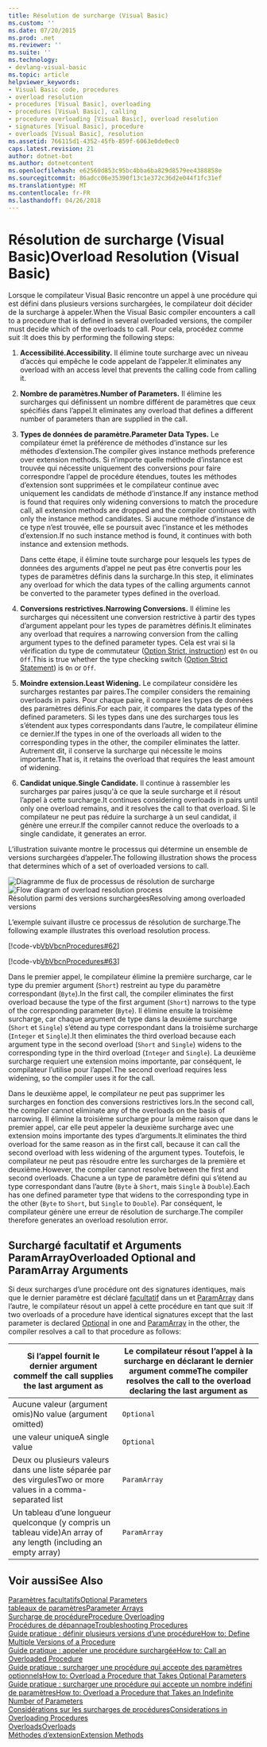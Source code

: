 ```yaml
---
title: Résolution de surcharge (Visual Basic)
ms.custom: ''
ms.date: 07/20/2015
ms.prod: .net
ms.reviewer: ''
ms.suite: ''
ms.technology:
- devlang-visual-basic
ms.topic: article
helpviewer_keywords:
- Visual Basic code, procedures
- overload resolution
- procedures [Visual Basic], overloading
- procedures [Visual Basic], calling
- procedure overloading [Visual Basic], overload resolution
- signatures [Visual Basic], procedure
- overloads [Visual Basic], resolution
ms.assetid: 766115d1-4352-45fb-859f-6063e0de0ec0
caps.latest.revision: 21
author: dotnet-bot
ms.author: dotnetcontent
ms.openlocfilehash: e62560d853c95bc4bba6ba829d8579ee4388858e
ms.sourcegitcommit: 86adcc06e35390f13c1e372c36d2e044f1fc31ef
ms.translationtype: MT
ms.contentlocale: fr-FR
ms.lasthandoff: 04/26/2018
---
```

# <a name="overload-resolution-visual-basic"></a><span data-ttu-id="3bcfe-102">Résolution de surcharge (Visual Basic)</span><span class="sxs-lookup"><span data-stu-id="3bcfe-102">Overload Resolution (Visual Basic)</span></span>
<span data-ttu-id="3bcfe-103">Lorsque le compilateur Visual Basic rencontre un appel à une procédure qui est défini dans plusieurs versions surchargées, le compilateur doit décider de la surcharge à appeler.</span><span class="sxs-lookup"><span data-stu-id="3bcfe-103">When the Visual Basic compiler encounters a call to a procedure that is defined in several overloaded versions, the compiler must decide which of the overloads to call.</span></span> <span data-ttu-id="3bcfe-104">Pour cela, procédez comme suit :</span><span class="sxs-lookup"><span data-stu-id="3bcfe-104">It does this by performing the following steps:</span></span>  
  
1.  <span data-ttu-id="3bcfe-105">**Accessibilité.**</span><span class="sxs-lookup"><span data-stu-id="3bcfe-105">**Accessibility.**</span></span> <span data-ttu-id="3bcfe-106">Il élimine toute surcharge avec un niveau d’accès qui empêche le code appelant de l’appeler.</span><span class="sxs-lookup"><span data-stu-id="3bcfe-106">It eliminates any overload with an access level that prevents the calling code from calling it.</span></span>  
  
2.  <span data-ttu-id="3bcfe-107">**Nombre de paramètres.**</span><span class="sxs-lookup"><span data-stu-id="3bcfe-107">**Number of Parameters.**</span></span> <span data-ttu-id="3bcfe-108">Il élimine les surcharges qui définissent un nombre différent de paramètres que ceux spécifiés dans l’appel.</span><span class="sxs-lookup"><span data-stu-id="3bcfe-108">It eliminates any overload that defines a different number of parameters than are supplied in the call.</span></span>  
  
3.  <span data-ttu-id="3bcfe-109">**Types de données de paramètre.**</span><span class="sxs-lookup"><span data-stu-id="3bcfe-109">**Parameter Data Types.**</span></span> <span data-ttu-id="3bcfe-110">Le compilateur émet la préférence de méthodes d’instance sur les méthodes d’extension.</span><span class="sxs-lookup"><span data-stu-id="3bcfe-110">The compiler gives instance methods preference over extension methods.</span></span> <span data-ttu-id="3bcfe-111">Si n’importe quelle méthode d’instance est trouvée qui nécessite uniquement des conversions pour faire correspondre l’appel de procédure étendues, toutes les méthodes d’extension sont supprimées et le compilateur continue avec uniquement les candidats de méthode d’instance.</span><span class="sxs-lookup"><span data-stu-id="3bcfe-111">If any instance method is found that requires only widening conversions to match the procedure call, all extension methods are dropped and the compiler continues with only the instance method candidates.</span></span> <span data-ttu-id="3bcfe-112">Si aucune méthode d’instance de ce type n’est trouvée, elle se poursuit avec l’instance et les méthodes d’extension.</span><span class="sxs-lookup"><span data-stu-id="3bcfe-112">If no such instance method is found, it continues with both instance and extension methods.</span></span>  
  
     <span data-ttu-id="3bcfe-113">Dans cette étape, il élimine toute surcharge pour lesquels les types de données des arguments d’appel ne peut pas être convertis pour les types de paramètres définis dans la surcharge.</span><span class="sxs-lookup"><span data-stu-id="3bcfe-113">In this step, it eliminates any overload for which the data types of the calling arguments cannot be converted to the parameter types defined in the overload.</span></span>  
  
4.  <span data-ttu-id="3bcfe-114">**Conversions restrictives.**</span><span class="sxs-lookup"><span data-stu-id="3bcfe-114">**Narrowing Conversions.**</span></span> <span data-ttu-id="3bcfe-115">Il élimine les surcharges qui nécessitent une conversion restrictive à partir des types d’argument appelant pour les types de paramètres définis.</span><span class="sxs-lookup"><span data-stu-id="3bcfe-115">It eliminates any overload that requires a narrowing conversion from the calling argument types to the defined parameter types.</span></span> <span data-ttu-id="3bcfe-116">Cela est vrai si la vérification du type de commutateur ([Option Strict, instruction](../../../../visual-basic/language-reference/statements/option-strict-statement.md)) est `On` ou `Off`.</span><span class="sxs-lookup"><span data-stu-id="3bcfe-116">This is true whether the type checking switch ([Option Strict Statement](../../../../visual-basic/language-reference/statements/option-strict-statement.md)) is `On` or `Off`.</span></span>  
  
5.  <span data-ttu-id="3bcfe-117">**Moindre extension.**</span><span class="sxs-lookup"><span data-stu-id="3bcfe-117">**Least Widening.**</span></span> <span data-ttu-id="3bcfe-118">Le compilateur considère les surcharges restantes par paires.</span><span class="sxs-lookup"><span data-stu-id="3bcfe-118">The compiler considers the remaining overloads in pairs.</span></span> <span data-ttu-id="3bcfe-119">Pour chaque paire, il compare les types de données des paramètres définis.</span><span class="sxs-lookup"><span data-stu-id="3bcfe-119">For each pair, it compares the data types of the defined parameters.</span></span> <span data-ttu-id="3bcfe-120">Si les types dans une des surcharges tous les s’étendent aux types correspondants dans l’autre, le compilateur élimine ce dernier.</span><span class="sxs-lookup"><span data-stu-id="3bcfe-120">If the types in one of the overloads all widen to the corresponding types in the other, the compiler eliminates the latter.</span></span> <span data-ttu-id="3bcfe-121">Autrement dit, il conserve la surcharge qui nécessite le moins importante.</span><span class="sxs-lookup"><span data-stu-id="3bcfe-121">That is, it retains the overload that requires the least amount of widening.</span></span>  
  
6.  <span data-ttu-id="3bcfe-122">**Candidat unique.**</span><span class="sxs-lookup"><span data-stu-id="3bcfe-122">**Single Candidate.**</span></span> <span data-ttu-id="3bcfe-123">Il continue à rassembler les surcharges par paires jusqu'à ce que la seule surcharge et il résout l’appel à cette surcharge.</span><span class="sxs-lookup"><span data-stu-id="3bcfe-123">It continues considering overloads in pairs until only one overload remains, and it resolves the call to that overload.</span></span> <span data-ttu-id="3bcfe-124">Si le compilateur ne peut pas réduire la surcharge à un seul candidat, il génère une erreur.</span><span class="sxs-lookup"><span data-stu-id="3bcfe-124">If the compiler cannot reduce the overloads to a single candidate, it generates an error.</span></span>  
  
 <span data-ttu-id="3bcfe-125">L’illustration suivante montre le processus qui détermine un ensemble de versions surchargées d’appeler.</span><span class="sxs-lookup"><span data-stu-id="3bcfe-125">The following illustration shows the process that determines which of a set of overloaded versions to call.</span></span>  
  
 <span data-ttu-id="3bcfe-126">![Diagramme de flux de processus de résolution de surcharge](./media/overloadres.gif "OverloadRes")</span><span class="sxs-lookup"><span data-stu-id="3bcfe-126">![Flow diagram of overload resolution process](./media/overloadres.gif "OverloadRes")</span></span>  
<span data-ttu-id="3bcfe-127">Résolution parmi des versions surchargées</span><span class="sxs-lookup"><span data-stu-id="3bcfe-127">Resolving among overloaded versions</span></span>  
  
 <span data-ttu-id="3bcfe-128">L’exemple suivant illustre ce processus de résolution de surcharge.</span><span class="sxs-lookup"><span data-stu-id="3bcfe-128">The following example illustrates this overload resolution process.</span></span>  
  
 [!code-vb[VbVbcnProcedures#62](./codesnippet/VisualBasic/overload-resolution_1.vb)]  
  
 [!code-vb[VbVbcnProcedures#63](./codesnippet/VisualBasic/overload-resolution_2.vb)]  
  
 <span data-ttu-id="3bcfe-129">Dans le premier appel, le compilateur élimine la première surcharge, car le type du premier argument (`Short`) restreint au type du paramètre correspondant (`Byte`).</span><span class="sxs-lookup"><span data-stu-id="3bcfe-129">In the first call, the compiler eliminates the first overload because the type of the first argument (`Short`) narrows to the type of the corresponding parameter (`Byte`).</span></span> <span data-ttu-id="3bcfe-130">Il élimine ensuite la troisième surcharge, car chaque argument de type dans la deuxième surcharge (`Short` et `Single`) s’étend au type correspondant dans la troisième surcharge (`Integer` et `Single`).</span><span class="sxs-lookup"><span data-stu-id="3bcfe-130">It then eliminates the third overload because each argument type in the second overload (`Short` and `Single`) widens to the corresponding type in the third overload (`Integer` and `Single`).</span></span> <span data-ttu-id="3bcfe-131">La deuxième surcharge requiert une extension moins importante, par conséquent, le compilateur l’utilise pour l’appel.</span><span class="sxs-lookup"><span data-stu-id="3bcfe-131">The second overload requires less widening, so the compiler uses it for the call.</span></span>  
  
 <span data-ttu-id="3bcfe-132">Dans le deuxième appel, le compilateur ne peut pas supprimer les surcharges en fonction des conversions restrictives lors.</span><span class="sxs-lookup"><span data-stu-id="3bcfe-132">In the second call, the compiler cannot eliminate any of the overloads on the basis of narrowing.</span></span> <span data-ttu-id="3bcfe-133">Il élimine la troisième surcharge pour la même raison que dans le premier appel, car elle peut appeler la deuxième surcharge avec une extension moins importante des types d’arguments.</span><span class="sxs-lookup"><span data-stu-id="3bcfe-133">It eliminates the third overload for the same reason as in the first call, because it can call the second overload with less widening of the argument types.</span></span> <span data-ttu-id="3bcfe-134">Toutefois, le compilateur ne peut pas résoudre entre les surcharges de la première et deuxième.</span><span class="sxs-lookup"><span data-stu-id="3bcfe-134">However, the compiler cannot resolve between the first and second overloads.</span></span> <span data-ttu-id="3bcfe-135">Chacune a un type de paramètre défini qui s’étend au type correspondant dans l’autre (`Byte` à `Short`, mais `Single` à `Double`).</span><span class="sxs-lookup"><span data-stu-id="3bcfe-135">Each has one defined parameter type that widens to the corresponding type in the other (`Byte` to `Short`, but `Single` to `Double`).</span></span> <span data-ttu-id="3bcfe-136">Par conséquent, le compilateur génère une erreur de résolution de surcharge.</span><span class="sxs-lookup"><span data-stu-id="3bcfe-136">The compiler therefore generates an overload resolution error.</span></span>  
  
## <a name="overloaded-optional-and-paramarray-arguments"></a><span data-ttu-id="3bcfe-137">Surchargé facultatif et Arguments ParamArray</span><span class="sxs-lookup"><span data-stu-id="3bcfe-137">Overloaded Optional and ParamArray Arguments</span></span>  
 <span data-ttu-id="3bcfe-138">Si deux surcharges d’une procédure ont des signatures identiques, mais que le dernier paramètre est déclaré [facultatif](../../../../visual-basic/language-reference/modifiers/optional.md) dans un et [ParamArray](../../../../visual-basic/language-reference/modifiers/paramarray.md) dans l’autre, le compilateur résout un appel à cette procédure en tant que suit :</span><span class="sxs-lookup"><span data-stu-id="3bcfe-138">If two overloads of a procedure have identical signatures except that the last parameter is declared [Optional](../../../../visual-basic/language-reference/modifiers/optional.md) in one and [ParamArray](../../../../visual-basic/language-reference/modifiers/paramarray.md) in the other, the compiler resolves a call to that procedure as follows:</span></span>  
  
|<span data-ttu-id="3bcfe-139">Si l’appel fournit le dernier argument comme</span><span class="sxs-lookup"><span data-stu-id="3bcfe-139">If the call supplies the last argument as</span></span>|<span data-ttu-id="3bcfe-140">Le compilateur résout l’appel à la surcharge en déclarant le dernier argument comme</span><span class="sxs-lookup"><span data-stu-id="3bcfe-140">The compiler resolves the call to the overload declaring the last argument as</span></span>|  
|---|---|  
|<span data-ttu-id="3bcfe-141">Aucune valeur (argument omis)</span><span class="sxs-lookup"><span data-stu-id="3bcfe-141">No value (argument omitted)</span></span>|`Optional`|  
|<span data-ttu-id="3bcfe-142">une valeur unique</span><span class="sxs-lookup"><span data-stu-id="3bcfe-142">A single value</span></span>|`Optional`|  
|<span data-ttu-id="3bcfe-143">Deux ou plusieurs valeurs dans une liste séparée par des virgules</span><span class="sxs-lookup"><span data-stu-id="3bcfe-143">Two or more values in a comma-separated list</span></span>|`ParamArray`|  
|<span data-ttu-id="3bcfe-144">Un tableau d’une longueur quelconque (y compris un tableau vide)</span><span class="sxs-lookup"><span data-stu-id="3bcfe-144">An array of any length (including an empty array)</span></span>|`ParamArray`|  
  
## <a name="see-also"></a><span data-ttu-id="3bcfe-145">Voir aussi</span><span class="sxs-lookup"><span data-stu-id="3bcfe-145">See Also</span></span>  
 [<span data-ttu-id="3bcfe-146">Paramètres facultatifs</span><span class="sxs-lookup"><span data-stu-id="3bcfe-146">Optional Parameters</span></span>](./optional-parameters.md)  
 [<span data-ttu-id="3bcfe-147">tableaux de paramètres</span><span class="sxs-lookup"><span data-stu-id="3bcfe-147">Parameter Arrays</span></span>](./parameter-arrays.md)  
 [<span data-ttu-id="3bcfe-148">Surcharge de procédure</span><span class="sxs-lookup"><span data-stu-id="3bcfe-148">Procedure Overloading</span></span>](./procedure-overloading.md)  
 [<span data-ttu-id="3bcfe-149">Procédures de dépannage</span><span class="sxs-lookup"><span data-stu-id="3bcfe-149">Troubleshooting Procedures</span></span>](./troubleshooting-procedures.md)  
 [<span data-ttu-id="3bcfe-150">Guide pratique : définir plusieurs versions d’une procédure</span><span class="sxs-lookup"><span data-stu-id="3bcfe-150">How to: Define Multiple Versions of a Procedure</span></span>](./how-to-define-multiple-versions-of-a-procedure.md)  
 [<span data-ttu-id="3bcfe-151">Guide pratique : appeler une procédure surchargée</span><span class="sxs-lookup"><span data-stu-id="3bcfe-151">How to: Call an Overloaded Procedure</span></span>](./how-to-call-an-overloaded-procedure.md)  
 [<span data-ttu-id="3bcfe-152">Guide pratique : surcharger une procédure qui accepte des paramètres optionnels</span><span class="sxs-lookup"><span data-stu-id="3bcfe-152">How to: Overload a Procedure that Takes Optional Parameters</span></span>](./how-to-overload-a-procedure-that-takes-optional-parameters.md)  
 [<span data-ttu-id="3bcfe-153">Guide pratique : surcharger une procédure qui accepte un nombre indéfini de paramètres</span><span class="sxs-lookup"><span data-stu-id="3bcfe-153">How to: Overload a Procedure that Takes an Indefinite Number of Parameters</span></span>](./how-to-overload-a-procedure-that-takes-an-indefinite-number-of-parameters.md)  
 [<span data-ttu-id="3bcfe-154">Considérations sur les surcharges de procédures</span><span class="sxs-lookup"><span data-stu-id="3bcfe-154">Considerations in Overloading Procedures</span></span>](./considerations-in-overloading-procedures.md)  
 [<span data-ttu-id="3bcfe-155">Overloads</span><span class="sxs-lookup"><span data-stu-id="3bcfe-155">Overloads</span></span>](../../../../visual-basic/language-reference/modifiers/overloads.md)  
 [<span data-ttu-id="3bcfe-156">Méthodes d’extension</span><span class="sxs-lookup"><span data-stu-id="3bcfe-156">Extension Methods</span></span>](./extension-methods.md)
